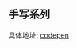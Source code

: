 ## 手写系列

具体地址: [codepen](https://github.com/ahaow/codepen/tree/main/%E6%89%8B%E5%86%99%E7%B3%BB%E5%88%97)

